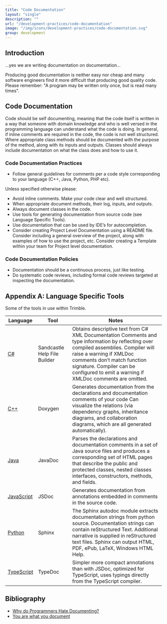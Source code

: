 ```yaml
---
title: "Code Documentation"
layout: "single"
description: ""
url: "/development-practices/code-documentation"
image: "/img/icons/development-practices/code-documentation.svg"
group: development
---
```


## Introduction

…yes we are writing documentation on documentation…

Producing good documentation is neither easy nor cheap and many software engineers find it more difficult that producing good quality code. Please remember: "A program may be written only once, but is read many times".

## Code Documentation

Code should be self documenting, meaning that the code itself is written in a way that someone with domain knowledge and who is well versed in the programming language can understand what the code is doing. In general, if inline comments are required in the code, the code is not well structured. Where appropriate class methods should be documented with the purpose of the method, along with its inputs and outputs. Classes should always include documentation on what the class does and how to use it.

### Code Documentation Practices

- Follow general guidelines for comments per a code style corresponding to your language (C++, Java, Python, PHP etc).

Unless specified otherwise please:

- Avoid inline comments. Make your code clear and well structured.
- When appropriate document methods, their log, inputs, and outputs.
- Always document classes in the code.
- Use tools for generating documentation from source code (see Language Specific Tools).
- Use documentation that can be used by IDE’s for autocompletion.
- Consider creating Project Level Documentation using a README file. Consider including a general overview of the project, along with examples of how to use the project, etc. Consider creating a Template within your team for Project level documentation.

### Code Documentation Policies

- Documentation should be a continuous process, just like testing.
- Do systematic code reviews, including formal code reviews targeted at inspecting the documentation.

## Appendix A: Language Specific Tools

Some of the tools in use within Trimble.

| Language                              | Tool                         | Notes                                                                                                                                                                                                                                                                                  |
| ------------------------------------- | ---------------------------- | -------------------------------------------------------------------------------------------------------------------------------------------------------------------------------------------------------------------------------------------------------------------------------------- |
| [C#](/code-style/c-sharp/)            | Sandcastle Help File Builder | Obtains descriptive text from C# XML Documentation Comments and type information by reflecting over compiled assemblies. Compiler will raise a warning if XMLDoc comments don’t match function signature. Compiler can be configured to emit a warning if XMLDoc comments are omitted. |
| [C++](/code-style/c-plus-plus/)       | Doxygen                      | Generates documentation from the declarations and documentation comments of your code Can visualize the relations (via dependency graphs, inheritance diagrams, and collaboration diagrams, which are all generated automatically).                                                    |
| [Java](/code-style/java/)             | JavaDoc                      | Parses the declarations and documentation comments in a set of Java source files and produces a corresponding set of HTML pages that describe the public and protected classes, nested classes interfaces, constructors, methods, and fields.                                          |
| [JavaScript](/code-style/javascript/) | JSDoc                        | Generates documentation from annotations embedded in comments in the source code.                                                                                                                                                                                                      |
| [Python](/code-style/python/)         | Sphinx                       | The Sphinx autodoc module extracts documentation strings from python source. Documentation strings can contain reStructured Text. Additional narrative is supplied in reStructured text files. Sphinx can output HTML, PDF, ePub, LaTeX, Windows HTML Help.                            |
| [TypeScript](/code-style/typescript/) | TypeDoc                      | Simpler more compact annotations than with JSDoc, optimized for TypeScript, uses typings directly from the TypeScript compiler.                                                                                                                                                        |

## Bibliography

- [Why do Programmers Hate Documenting?](http://web.archive.org/web/20210105080723/https://discuss.fogcreek.com/joelonsoftware1/35336.html)
- [You are what you document](https://www.ybrikman.com/writing/2014/05/05/you-are-what-you-document/)
